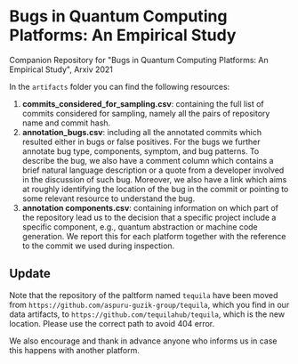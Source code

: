 # Bugs in Quantum Computing Platforms: An Empirical Study
Companion Repository for "Bugs in Quantum Computing Platforms: An Empirical Study", Arxiv 2021

In the `artifacts` folder you can find the following resources:
1. **commits_considered_for_sampling.csv**: containing the full list of commits considered for sampling, namely all the pairs of repository name and
commit hash.
2. **annotation_bugs.csv**: including all the annotated commits which resulted either in bugs or false positives. For the bugs we further annotate bug type, components, symptom, and bug patterns. To describe the bug, we also have a comment column which contains a brief natural language description or a quote from a developer involved in the discussion of such bug. Moreover, we also have a link which aims at roughly identifying the location of the bug in the commit or pointing to some relevant resource to understand the bug.
3. **annotation components.csv**: containing information on which part of the repository lead us to the decision that a specific project include a specific component, e.g., quantum abstraction or machine code generation. We report this for each platform together with the reference to the commit we used during inspection.

## Update
Note that the repository of the paltform named `tequila` have been moved from `https://github.com/aspuru-guzik-group/tequila`, which you find in our data artifacts, to `https://github.com/tequilahub/tequila`, which is the new location.
Please use the correct path to avoid 404 error.

We also encourage and thank in advance anyone who informs us in case this happens with another platform.

